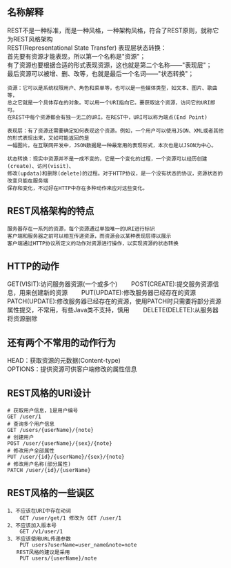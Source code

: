 名称解释
--
REST不是一种标准，而是一种风格，一种架构风格，符合了REST原则，就称它为REST风格架构      
REST(Representational State Transfer) 表现层状态转换：  
    首先要有资源才能表现，所以第一个名称是"资源"；  
    有了资源也要根据合适的形式表现资源，这也就是第二个名称——"表现层"；  
    最后资源可以被增、删、改等，也就是最后一个名词——"状态转换"；  
    
    资源：它可以是系统权限用户、角色和菜单等，也可以是一些媒体类型，如文本、图片、歌曲等，
    总之它就是一个具体存在的对象。可以用一个URI指向它。要获取这个资源，访问它的URI即可。
    在REST中每个资源都会有独一无二的URI。在REST中，URI可以称为端点(End Point)  
    
    表现层：有了资源还需要确定如何表现这个资源。例如，一个用户可以使用JSON、XML或者其他的形式表现出来，又如可能返回的是
    一幅图片。在互联网开发中，JSON数据是一种最常用的表现形式，本次也是以JSON为中心。
    
    状态转换：现实中资源并不是一成不变的，它是一个变化的过程，一个资源可以经历创建(create)、访问(visit)、
    修改(updata)和删除(delete)的过程。对于HTTP协议，是一个没有状态的协议，资源状态的改变只能在服务端
    保存和变化，不过好在HTTP中存在多种动作来应对这些变化。
    
REST风格架构的特点
--

    服务器存在一系列的资源，每个资源通过单独唯一的URI进行标识  
    客户端和服务器之前可以相互传递资源，而资源会以某种表现层得以展示  
    客户端通过HTTP协议所定义的动作对资源进行操作，以实现资源的状态转换
    
HTTP的动作
--

GET(VISIT):访问服务器资源(一个或多个)　　
POST(CREATE):提交服务资源信息，用来创建新的资源　　
PUT(UPDATE):修改服务器已经存在的资源　　
PATCH(UPDATE):修改服务器已经存在的资源，使用PATCH时只需要将部分资源属性提交，不常用，有些Java类不支持，慎用　　
DELETE(DELETE):从服务器将资源删除　　     
        
还有两个不常用的动作行为
--
HEAD：获取资源的元数据(Content-type)  
OPTIONS：提供资源可供客户端修改的属性信息  

REST风格的URI设计
--

    # 获取用户信息，1是用户编号  
    GET /user/1
    # 查询多个用户信息
    GET /users/{userName}/{note}
    # 创建用户
    POST /user/{userName}/{sex}/{note}
    # 修改用户全部属性
    PUT /user/{id}/{userName}/{sex}/{note}
    # 修改用户名称(部分属性)
    PATCH /user/{id}/{userName}

REST风格的一些误区
--
    1、不应该在URI中存在动词
        GET /user/get/1 修改为 GET /user/1
    2、不应该加入版本号
        GET /v1/user/1
    3、不应该使用URL传递参数
        PUT users?userName=user_name&note=note
       REST风格的建议是采用
        PUT users/{userName}/note
    

    
